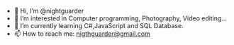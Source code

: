 - 👋 Hi, I’m @nightguarder
- 👀 I’m interested in Computer programming, Photography, Video editing...
- 🌱 I’m currently learning C#,JavaScript and SQL Database.
- 📫 How to reach me: nigthguarder@gmail.com


